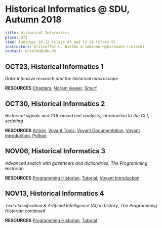 # Historical Informatics @ SDU, Autumn 2018  

```yaml
title: Historical Informatics
place: U71
time: Tuesdays 10-12 (class A) and 12-14 (class B)
instructors: Kristoffer L. Nielbo & Johanne Hybschmann (intern)
contact: knielbo@sdu.dk
```

## OCT23, Historical Informatics 1  
*Data-intensive research and the historical macroscope*

**RESOURCES** [Chapters](http://www.themacroscope.org/?page_id=584),
[Ngram viewer](https://books.google.com/ngrams),
[Smurf](http://labs.statsbiblioteket.dk/smurf/)

## OCT30, Historical Informatics 2
*Historical signals and GUI-based text analysis*, *introduction to the CLI*, *scripting*  


**RESOURCES** [Article](https://github.com/kln-courses/historical_informatics/raw/master/reading/mining_the_past.pdf),
[Voyant Tools](https://voyant-tools.org/),
[Voyant Documentation](http://docs.voyant-tools.org/),
[Voyant Introduction](https://www.youtube.com/channel/UCGsItkiu4HnejlXtD4zRgtw),
[Python](https://www.anaconda.com/download/)

## NOV06, Historical Informatics 3  
*Advanced search with gazetteers and dictionaries*, *The Programming Historian*

**RESOURCES**
[Programming Historian](https://programminghistorian.org/), [Tutorial](https://programminghistorian.org/en/lessons/extracting-keywords),
[Voyant Introduction](https://www.youtube.com/channel/UCGsItkiu4HnejlXtD4zRgtw)


## NOV13, Historical Informatics 4  
*Text classification & Artificial Intelligence (AI) in history*, *The Programming Historian continued*


**RESOURCES**
[Programming Historian](https://programminghistorian.org/),
[Tutorial](https://programminghistorian.org/en/lessons/naive-bayesian)
